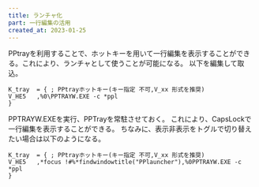 ```yaml
---
title: ランチャ化
part: 一行編集の活用
created_at: 2023-01-25
---
```


PPtrayを利用することで、ホットキーを用いて一行編集を表示することができる。これにより、ランチャとして使うことが可能になる。
以下を編集して取込。

```text
K_tray	= {	; PPtrayホットキー(キー指定 不可,V_xx 形式を推奨)
V_HE5	,%0\PPTRAYW.EXE -c *ppl
}
```

PPTRAYW.EXEを実行、PPTrayを常駐させておく。
これにより、CapsLockで一行編集を表示することができる。
ちなみに、表示非表示をトグルで切り替えたい場合は以下のようになる。

```text
K_tray	= {	; PPtrayホットキー(キー指定 不可,V_xx 形式を推奨)
V_HE5	,*focus !#%*findwindowtitle("PPlauncher"),%0PPTRAYW.EXE -c *ppl
}
```


